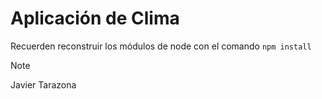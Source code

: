 # Aplicación de Clima

Recuerden reconstruir los módulos de node con el comando
```npm install```
>[!NOTE]
>Javier Tarazona
